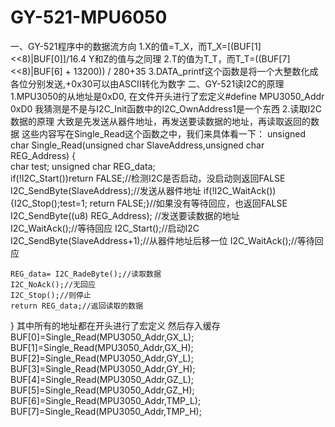 # GY-521-MPU6050
一、GY-521程序中的数据流方向
1.X的值=T_X，而T_X=[(BUF[1]<<8)|BUF[0]]/16.4
Y和Z的值与之同理
2.T的值为T_T，而T_T=((BUF[7]<<8)|BUF[6] + 13200)) / 280+35
3.DATA_printf这个函数是将一个大整数化成各位分别发送,+0x30可以由ASCII转化为数字
二、GY-521读I2C的原理
1.MPU3050的从地址是0xD0,
在文件开头进行了宏定义#define	MPU3050_Addr   0xD0
我猜测是不是与I2C_Init函数中的I2C_OwnAddress1是一个东西
2.读取I2C数据的原理
大致是先发送从器件地址，再发送要读数据的地址，再读取返回的数据
这些内容写在Single_Read这个函数之中，我们来具体看一下：
unsigned char Single_Read(unsigned char SlaveAddress,unsigned char REG_Address)
{   
  char  test; 
  unsigned char REG_data;     	
  if(!I2C_Start())return FALSE;//检测I2C是否启动，没启动则返回FALSE
    I2C_SendByte(SlaveAddress);//发送从器件地址
    if(!I2C_WaitAck()){I2C_Stop();test=1; return FALSE;}//如果没有等待回应，也返回FALSE
    I2C_SendByte((u8) REG_Address);  //发送要读数据的地址   
    I2C_WaitAck();//等待回应
    I2C_Start();//启动I2C
    I2C_SendByte(SlaveAddress+1);//从器件地址后移一位
    I2C_WaitAck();//等待回应

	REG_data= I2C_RadeByte();//读取数据
    I2C_NoAck();//无回应
    I2C_Stop();//则停止
	return REG_data;//返回读取的数据

}
其中所有的地址都在开头进行了宏定义
然后存入缓存
BUF[0]=Single_Read(MPU3050_Addr,GX_L); 
BUF[1]=Single_Read(MPU3050_Addr,GX_H);
BUF[2]=Single_Read(MPU3050_Addr,GY_L);
BUF[3]=Single_Read(MPU3050_Addr,GY_H);
BUF[4]=Single_Read(MPU3050_Addr,GZ_L);
BUF[5]=Single_Read(MPU3050_Addr,GZ_H);
BUF[6]=Single_Read(MPU3050_Addr,TMP_L); 
BUF[7]=Single_Read(MPU3050_Addr,TMP_H);
